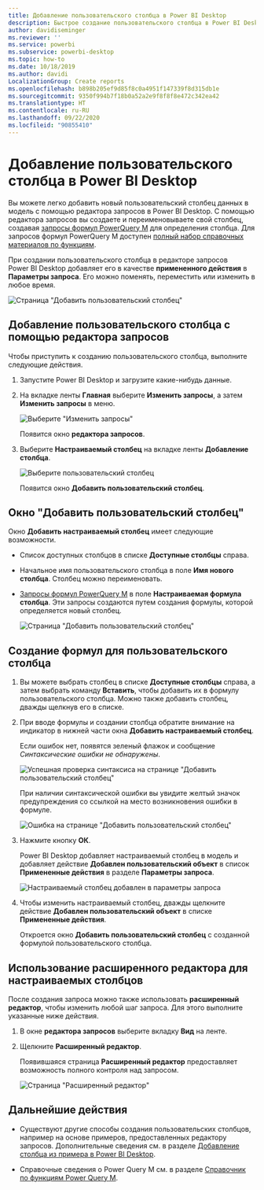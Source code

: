 ```yaml
---
title: Добавление пользовательского столбца в Power BI Desktop
description: Быстрое создание пользовательского столбца в Power BI Desktop
author: davidiseminger
ms.reviewer: ''
ms.service: powerbi
ms.subservice: powerbi-desktop
ms.topic: how-to
ms.date: 10/18/2019
ms.author: davidi
LocalizationGroup: Create reports
ms.openlocfilehash: b898b205ef9d85f8c0a4951f147339f8d315db1e
ms.sourcegitcommit: 9350f994b7f18b0a52a2e9f8f8f8e472c342ea42
ms.translationtype: HT
ms.contentlocale: ru-RU
ms.lasthandoff: 09/22/2020
ms.locfileid: "90855410"
---
```

# <a name="add-a-custom-column-in-power-bi-desktop"></a>Добавление пользовательского столбца в Power BI Desktop

Вы можете легко добавить новый пользовательский столбец данных в модель с помощью редактора запросов в Power BI Desktop. С помощью редактора запросов вы создаете и переименовываете свой столбец, создавая [запросы формул PowerQuery M](/powerquery-m/quick-tour-of-the-power-query-m-formula-language) для определения столбца. Для запросов формул PowerQuery M доступен [полный набор справочных материалов по функциям](/powerquery-m/power-query-m-function-reference). 

При создании пользовательского столбца в редакторе запросов Power BI Desktop добавляет его в качестве **примененного действия** в **Параметры запроса**. Его можно поменять, переместить или изменить в любое время.

![Страница "Добавить пользовательский столбец"](media/desktop-add-custom-column/add-custom-column_01.png)

## <a name="use-query-editor-to-add-a-custom-column"></a>Добавление пользовательского столбца с помощью редактора запросов

Чтобы приступить к созданию пользовательского столбца, выполните следующие действия.

1. Запустите Power BI Desktop и загрузите какие-нибудь данные.

2. На вкладке ленты **Главная** выберите **Изменить запросы**, а затем **Изменить запросы** в меню.

   ![Выберите "Изменить запросы"](media/desktop-add-custom-column/add-column-from-example_02.png)

   Появится окно **редактора запросов**. 

2. Выберите **Настраиваемый столбец** на вкладке ленты **Добавление столбца**.

   ![Выберите пользовательский столбец](media/desktop-add-custom-column/add-custom-column_02.png)

   Появится окно **Добавить пользовательский столбец**.

## <a name="the-add-custom-column-window"></a>Окно "Добавить пользовательский столбец"

Окно **Добавить настраиваемый столбец** имеет следующие возможности. 
- Список доступных столбцов в списке **Доступные столбцы** справа.

- Начальное имя пользовательского столбца в поле **Имя нового столбца**. Столбец можно переименовать.

- [Запросы формул PowerQuery M](/powerquery-m/power-query-m-function-reference) в поле **Настраиваемая формула столбца**. Эти запросы создаются путем создания формулы, которой определяется новый столбец. 

   ![Страница "Добавить пользовательский столбец"](media/desktop-add-custom-column/add-custom-column_03.png)

## <a name="create-formulas-for-your-custom-column"></a>Создание формул для пользовательского столбца

1. Вы можете выбрать столбец в списке **Доступные столбцы** справа, а затем выбрать команду **Вставить**, чтобы добавить их в формулу пользовательского столбца. Можно также добавить столбец, дважды щелкнув его в списке.

2. При вводе формулы и создании столбца обратите внимание на индикатор в нижней части окна **Добавить настраиваемый столбец**. 

   Если ошибок нет, появятся зеленый флажок и сообщение *Синтаксические ошибки не обнаружены*.

   ![Успешная проверка синтаксиса на странице "Добавить пользовательский столбец"](media/desktop-add-custom-column/add-custom-column_04.png)

   При наличии синтаксической ошибки вы увидите желтый значок предупреждения со ссылкой на место возникновения ошибки в формуле.

   ![Ошибка на странице "Добавить пользовательский столбец"](media/desktop-add-custom-column/add-custom-column_05.png)

3. Нажмите кнопку **ОК**. 

   Power BI Desktop добавляет настраиваемый столбец в модель и добавляет действие **Добавлен пользовательский объект** в список **Примененные действия** в разделе **Параметры запроса**.

   ![Настраиваемый столбец добавлен в параметры запроса](media/desktop-add-custom-column/add-custom-column_06.png)

4. Чтобы изменить настраиваемый столбец, дважды щелкните действие **Добавлен пользовательский объект** в списке **Примененные действия**. 

   Откроется окно **Добавить пользовательский столбец** с созданной формулой пользовательского столбца.

## <a name="use-the-advanced-editor-for-custom-columns"></a>Использование расширенного редактора для настраиваемых столбцов

После создания запроса можно также использовать **расширенный редактор**, чтобы изменить любой шаг запроса. Для этого выполните указанные ниже действия.

1. В окне **редактора запросов** выберите вкладку **Вид** на ленте. 

2. Щелкните **Расширенный редактор**.

   Появившаяся страница **Расширенный редактор** предоставляет возможность полного контроля над запросом. 

   ![Страница "Расширенный редактор"](media/desktop-add-custom-column/add-custom-column_07.png)

   
## <a name="next-steps"></a>Дальнейшие действия

- Существуют другие способы создания пользовательских столбцов, например на основе примеров, предоставленных редактору запросов. Дополнительные сведения см. в разделе [Добавление столбца из примера в Power BI Desktop](desktop-add-column-from-example.md).

- Справочные сведения о Power Query M см. в разделе [Справочник по функциям Power Query M](/powerquery-m/power-query-m-function-reference).